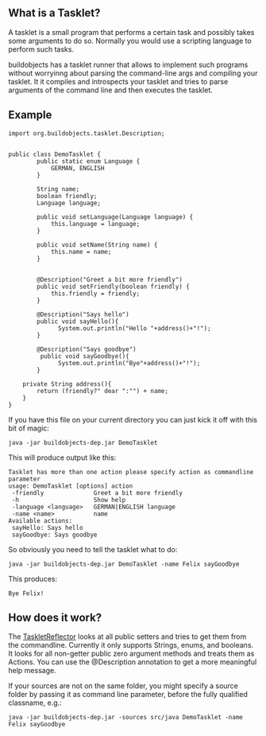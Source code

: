 ## What is a Tasklet?

A tasklet is a small program that performs a certain task and possibly takes some arguments to do so. Normally you would use a scripting language to perform such tasks. 

buildobjects has a tasklet runner that allows to implement such programs without worryinng about parsing the command-line args and compiling your tasklet. It it compiles and introspects your tasklet and tries to parse arguments of the command line and then executes the tasklet.

## Example
~~~
import org.buildobjects.tasklet.Description;


public class DemoTasklet {
        public static enum Language {
            GERMAN, ENGLISH
        }

        String name;
        boolean friendly;
        Language language;

        public void setLanguage(Language language) {
            this.language = language;
        }

        public void setName(String name) {
            this.name = name;
        }


        @Description("Greet a bit more friendly")
        public void setFriendly(boolean friendly) {
            this.friendly = friendly;
        }

        @Description("Says hello")
        public void sayHello(){
              System.out.println("Hello "+address()+"!");
        }

        @Description("Says goodbye")
         public void sayGoodbye(){
              System.out.println("Bye"+address()+"!");
        }

    private String address(){
        return (friendly?" dear ":"") + name;
    }
}
~~~

If you have this file on your current directory you can just kick it off with this bit of magic:

~~~
java -jar buildobjects-dep.jar DemoTasklet
~~~

This will produce output like this:

~~~
Tasklet has more than one action please specify action as commandline parameter
usage: DemoTasklet [options] action
 -friendly              Greet a bit more friendly
 -h                     Show help
 -language <language>   GERMAN|ENGLISH language
 -name <name>           name
Available actions:
 sayHello: Says hello
 sayGoodbye: Says goodbye
~~~

So obviously you need to tell the tasklet what to do:

~~~
java -jar buildobjects-dep.jar DemoTasklet -name Felix sayGoodbye
~~~
This produces:
~~~
Bye Felix!
~~~

## How does it work?
The [TaskletReflector](TaskletReflector) looks at all public setters and tries to get them from the commandline.
Currently it only supports Strings, enums, and booleans. It looks for all non-getter public zero argument
methods and treats them as Actions.
You can use the @Description annotation to get a more meaningful help message.

If your sources are not on the same folder, you might specify a source folder by passing it as command line parameter,
before the fully qualified classname, e.g.:

~~~
java -jar buildobjects-dep.jar -sources src/java DemoTasklet -name Felix sayGoodbye
~~~
